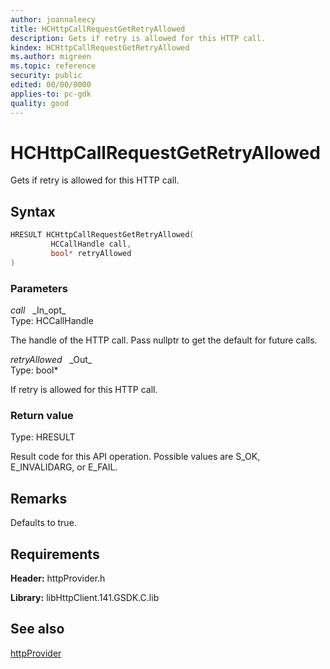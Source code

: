 ```yaml
---
author: joannaleecy
title: HCHttpCallRequestGetRetryAllowed
description: Gets if retry is allowed for this HTTP call.
kindex: HCHttpCallRequestGetRetryAllowed
ms.author: migreen
ms.topic: reference
security: public
edited: 00/00/0000
applies-to: pc-gdk
quality: good
---
```


# HCHttpCallRequestGetRetryAllowed  

Gets if retry is allowed for this HTTP call.  

## Syntax  
  
```cpp
HRESULT HCHttpCallRequestGetRetryAllowed(  
         HCCallHandle call,  
         bool* retryAllowed  
)  
```  
  
### Parameters  
  
*call* &nbsp;&nbsp;\_In\_opt\_  
Type: HCCallHandle  
  
The handle of the HTTP call. Pass nullptr to get the default for future calls.  
  
*retryAllowed* &nbsp;&nbsp;\_Out\_  
Type: bool*  
  
If retry is allowed for this HTTP call.  
  
  
### Return value  
Type: HRESULT
  
Result code for this API operation. Possible values are S_OK, E_INVALIDARG, or E_FAIL.
  
## Remarks  
  
Defaults to true.
  
## Requirements  
  
**Header:** httpProvider.h
  
**Library:** libHttpClient.141.GSDK.C.lib
  
## See also  
[httpProvider](../httpprovider_members.md)  
  
  